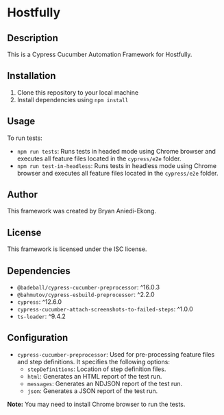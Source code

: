 
# Hostfully

## Description

This is a Cypress Cucumber Automation Framework for Hostfully.

## Installation

1.  Clone this repository to your local machine
2.  Install dependencies using `npm install`

## Usage

To run tests:

-   `npm run tests`: Runs tests in headed mode using Chrome browser and executes all feature files located in the `cypress/e2e` folder.
-   `npm run test-in-headless`: Runs tests in headless mode using Chrome browser and executes all feature files located in the `cypress/e2e` folder.

## Author

This framework was created by Bryan Aniedi-Ekong.

## License

This framework is licensed under the ISC license.

## Dependencies

-   `@badeball/cypress-cucumber-preprocessor`: ^16.0.3
-   `@bahmutov/cypress-esbuild-preprocessor`: ^2.2.0
-   `cypress`: ^12.6.0
-   `cypress-cucumber-attach-screenshots-to-failed-steps`: ^1.0.0
-   `ts-loader`: ^9.4.2

## Configuration

-   `cypress-cucumber-preprocessor`: Used for pre-processing feature files and step definitions. It specifies the following options:
    -   `stepDefinitions`: Location of step definition files.
    -   `html`: Generates an HTML report of the test run.
    -   `messages`: Generates an NDJSON report of the test run.
    -   `json`: Generates a JSON report of the test run.

**Note:** You may need to install Chrome browser to run the tests.